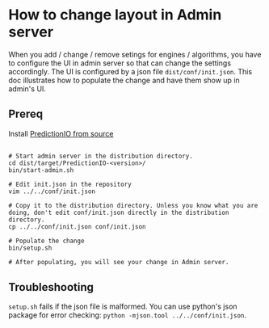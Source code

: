 How to change layout in Admin server
====================================

When you add / change / remove setings for engines / algorithms, you have to configure the UI in admin server so that can change the settings accordingly. The UI is configured by a json file `dist/conf/init.json`. This doc illustrates how to populate the change and have them show up in admin's UI.

## Prereq
Install [PredictionIO from source](http://docs.prediction.io/current/installation/install-predictionio-from-source.html)

## 
````
# Start admin server in the distribution directory.
cd dist/target/PredictionIO-<version>/
bin/start-admin.sh

# Edit init.json in the repository
vim ../../conf/init.json

# Copy it to the distribution directory. Unless you know what you are doing, don't edit conf/init.json directly in the distribution directory.
cp ../../conf/init.json conf/init.json

# Populate the change
bin/setup.sh

# After populating, you will see your change in Admin server.
````

## Troubleshooting
`setup.sh` fails if the json file is malformed. You can use python's json package for error checking: `python -mjson.tool ../../conf/init.json`.
